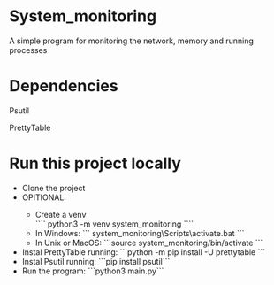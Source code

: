 # System_monitoring

<p> A simple program for monitoring the network, memory and running processes </p>

# Dependencies

<p> Psutil </p>
<p> PrettyTable</p>

# Run this project locally

<ul>
  <li> Clone the project </li>
  <li> OPITIONAL: </li>
  <ul>
    <li> Create a venv </li>
    ````
     python3 -m venv system_monitoring
    ````
    <li> In Windows: ``` system_monitoring\Scripts\activate.bat ``` </li>
    <li> In Unix or MacOS: ```source system_monitoring/bin/activate ```</li>
  </ul>
  <li>Instal PrettyTable running: ```python -m pip install -U prettytable ``` </li>
  <li>Instal Psutil running: ```pip install psutil``` </li>
  <li>Run the program: ```python3 main.py``` </li>
</ul>
